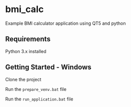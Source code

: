 # bmi_calc
Example BMI calculator application using QT5 and python

## Requirements
Python 3.x installed

## Getting Started - Windows
Clone the project

Run the `prepare_venv.bat` file

Run the `run_application.bat` file
